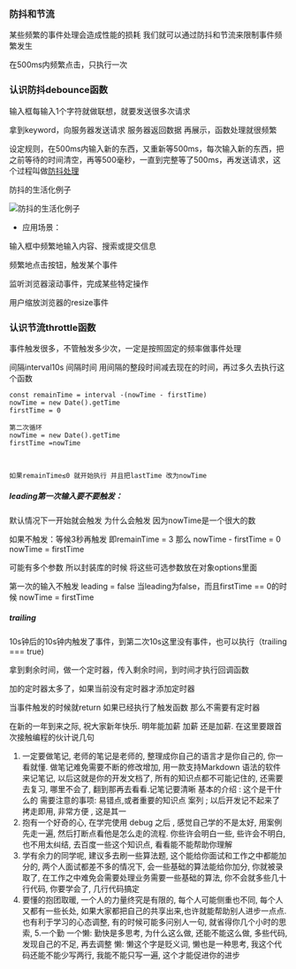 ### 防抖和节流

某些频繁的事件处理会造成性能的损耗 我们就可以通过防抖和节流来限制事件频繁发生



在500ms内频繁点击，只执行一次

### 认识防抖debounce函数

输入框每输入1个字符就做联想，就要发送很多次请求

拿到keyword，向服务器发送请求 服务器返回数据 再展示，函数处理就很频繁

设定规则，在500ms内输入新的东西，又重新等500ms，每次输入新的东西，把之前等待的时间清空，再等500毫秒，一直到完整等了500ms，再发送请求，这个过程叫做<u>防抖处理</u>

防抖的生活化例子

![防抖的生活化例子](E:\工作\产品经理\JavaScript高级\笔记\class_image\防抖的生活化例子.png)

- 应用场景：

输入框中频繁地输入内容、搜索或提交信息

频繁地点击按钮，触发某个事件

监听浏览器滚动事件，完成某些特定操作 

用户缩放浏览器的resize事件

### 认识节流throttle函数

 事件触发很多，不管触发多少次，一定是按照固定的频率做事件处理



间隔interval10s 间隔时间 用间隔的整段时间减去现在的时间，再过多久去执行这个函数 

```
const remainTime = interval -(nowTime - firstTime)
nowTime = new Date().getTime
firstTime = 0

第二次循环
nowTime = new Date().getTime
firstTime =nowTime



如果remainTime≤0 就开始执行 并且把lastTime 改为nowTime
```

##### leading第一次输入要不要触发：

默认情况下一开始就会触发 为什么会触发 因为nowTime是一个很大的数

如果不触发：等候3秒再触发 即remainTime = 3 那么 nowTime - firstTime = 0  nowTime =  firstTime

可能有多个参数 所以封装库的时候 将这些可选参数放在对象options里面 

第一次的输入不触发 leading = false 当leading为false，而且firstTime == 0的时候  nowTime =  firstTime

##### trailing

10s钟后的10s钟内触发了事件，到第二次10s这里没有事件，也可以执行（trailing === true)

拿到剩余时间，做一个定时器，传入剩余时间，到时间才执行回调函数

加的定时器太多了，如果当前没有定时器才添加定时器

当事件触发的时候就return 如果已经执行了触发函数 那么不需要有定时器  





在新的一年到来之际, 祝大家新年快乐. 明年能加薪  加薪  还是加薪. 在这里要跟首次接触编程的伙计说几句

1. 一定要做笔记, 老师的笔记是老师的, 整理成你自己的语言才是你自己的, 你一看就懂. 做笔记难免需要不断的修改增加, 用一款支持Markdown 语法的软件来记笔记, 以后这就是你的开发文档了, 所有的知识点都不可能记住的, 还需要去复习, 哪里不会了, 翻到那再去看看.记笔记要清晰 基本的介绍 : 这个是干什么的  需要注意的事项: 易错点,或者重要的知识点  案列 ; 以后开发记不起来了  拷走即用, 非常方便 , 这是其一
2. 抱有一个好奇的心, 在学完使用 debug 之后 , 感觉自己学的不是太好, 用案例先走一遍, 然后打断点看他是怎么走的流程. 你些许会明白一些, 些许会不明白, 也不用太纠结, 去百度一些这个知识点, 看看能不能帮助你理解
3. 学有余力的同学呢, 建议多去刷一些算法题, 这个能给你面试和工作之中都能加分的, 两个人面试都差不多的情况下, 会一些基础的算法能给你加分, 你就被录取了, 在工作之中难免会需要处理业务需要一些基础的算法, 你不会就多些几十行代码, 你要学会了, 几行代码搞定
4. 要懂的抱团取暖, 一个人的力量终究是有限的, 每个人可能侧重也不同, 每个人又都有一些长处, 如果大家都把自己的共享出来,也许就能帮助别人进步一点点. 也有利于学习的心态调整, 有的时候可能多问别人一句, 就省得你几个小时的思索,
  5.一个勤  一个懒: 勤快是多思考, 为什么这么做, 还能不能这么做, 多些代码,发现自己的不足, 再去调整
  懒: 懒这个字是贬义词, 懒也是一种思考, 我这个代码还能不能少写两行, 我能不能只写一遍, 这个才能促进你的进步

​          